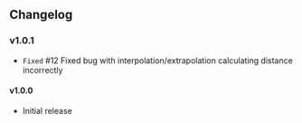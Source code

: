 ## Changelog

### v1.0.1
- `Fixed` #12 Fixed bug with interpolation/extrapolation calculating distance incorrectly

#### v1.0.0
- Initial release
